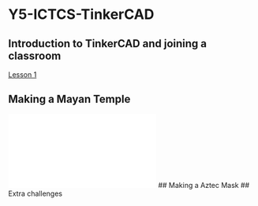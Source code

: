 # Y5-ICTCS-TinkerCAD
## Introduction to TinkerCAD and joining a classroom
[Lesson 1](index.md)
## Making a Mayan Temple
<object data="docs/temple mayan.pdf" type="application/pdf">
   <embed src="docs/temple mayan.pdf">
   </embed>
</object>
## Making a Aztec Mask
## Extra challenges

